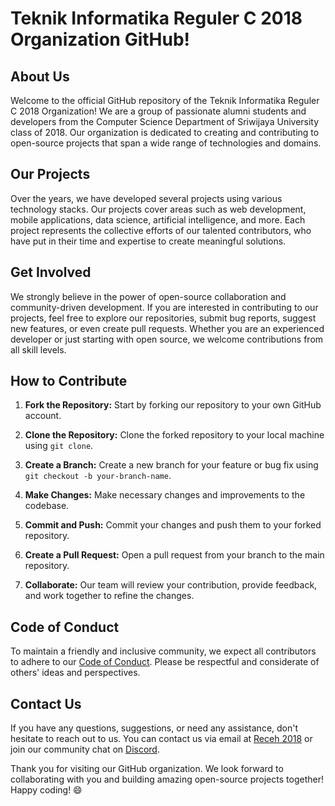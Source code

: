 # Teknik Informatika Reguler C 2018 Organization GitHub!

## About Us

Welcome to the official GitHub repository of the Teknik Informatika Reguler C 2018 Organization! We are a group of passionate alumni students and developers from the Computer Science Department of Sriwijaya University class of 2018. Our organization is dedicated to creating and contributing to open-source projects that span a wide range of technologies and domains.

## Our Projects

Over the years, we have developed several projects using various technology stacks. Our projects cover areas such as web development, mobile applications, data science, artificial intelligence, and more. Each project represents the collective efforts of our talented contributors, who have put in their time and expertise to create meaningful solutions.

## Get Involved

We strongly believe in the power of open-source collaboration and community-driven development. If you are interested in contributing to our projects, feel free to explore our repositories, submit bug reports, suggest new features, or even create pull requests. Whether you are an experienced developer or just starting with open source, we welcome contributions from all skill levels.

## How to Contribute

1. **Fork the Repository:** Start by forking our repository to your own GitHub account.

2. **Clone the Repository:** Clone the forked repository to your local machine using `git clone`.

3. **Create a Branch:** Create a new branch for your feature or bug fix using `git checkout -b your-branch-name`.

4. **Make Changes:** Make necessary changes and improvements to the codebase.

5. **Commit and Push:** Commit your changes and push them to your forked repository.

6. **Create a Pull Request:** Open a pull request from your branch to the main repository.

7. **Collaborate:** Our team will review your contribution, provide feedback, and work together to refine the changes.

## Code of Conduct

To maintain a friendly and inclusive community, we expect all contributors to adhere to our [Code of Conduct](https://example.com/path/to/code-of-conduct). Please be respectful and considerate of others' ideas and perspectives.

## Contact Us

If you have any questions, suggestions, or need any assistance, don't hesitate to reach out to us. You can contact us via email at [Receh 2018](mailto:muhammadsholeh.dev@gmail.com) or join our community chat on [Discord](https://discord.gg/NQaqE2f3c4).

Thank you for visiting our GitHub organization. We look forward to collaborating with you and building amazing open-source projects together! Happy coding! 😄
